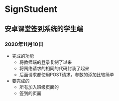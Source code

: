# SignStudent
## 安卓课堂签到系统的学生端
### 2020年11月10日
- 完成的功能
  - 将教师端的登录复制了过来
  - 将网络请求的相同的代码封装了起来
  - 后面请求都使用POST请求，参数的添加比较简单
- 要完成的
  - 所有加入班级页面的
  - 签到的页面
